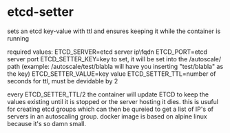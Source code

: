 # etcd-setter
sets an etcd key-value with ttl and ensures keeping it while the container is running

required values:
ETCD_SERVER=etcd server ip\fqdn
ETCD_PORT=etcd server port
ETCD_SETTER_KEY=key to set, it will be set into the /autoscale/ path (example: /autoscale/test/blabla will have you inserting "test/blabla" as the key)
ETCD_SETTER_VALUE=key value
ETCD_SETTER_TTL=number of seconds for ttl, must be devidable by 2

every ETCD_SETTER_TTL/2 the container will update ETCD to keep the values existing until it is stopped or the server hosting it dies.
this is usuful for creating etcd groups which can then be qureied to get a list of IP's of servers in an autoscaling group.
docker image is based on alpine linux because it's so damn small.